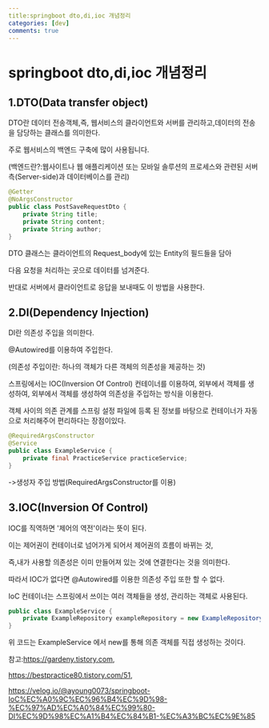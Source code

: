 ```yaml
---
title:springboot dto,di,ioc 개념정리
categories: [dev]
comments: true
---
```

springboot dto,di,ioc 개념정리
=============


1.DTO(Data transfer object)
---------------
DTO란 데이터 전송객체,즉, 웹서비스의 클라이언트와 서버를 관리하고,데이터의 전송을 담당하는 클래스를 의미한다.

주로 웹서비스의 백엔드 구축에 많이 사용됩니다.

(백엔드란?:웹사이트나 웹 애플리케이션 또는 모바일 솔루션의 프로세스와 관련된 서버 측(Server-side)과 데이터베이스를 관리)

```java
@Getter
@NoArgsConstructor
public class PostSaveRequestDto {
    private String title;
    private String content;
    private String author;
}
```
 DTO 클래스는 클라이언트의 Request_body에 있는 Entity의 필드들을 담아 
 
 다음 요청을 처리하는 곳으로 데이터를 넘겨준다.
 
 반대로 서버에서 클라이언트로 응답을 보내때도 이 방법을 사용한다.

2.DI(Dependency Injection)
-------------
DI란 의존성 주입을 의미한다.

@Autowired를 이용하여 주입한다.

(의존성 주입이란: 하나의 객체가 다른 객체의 의존성을 제공하는 것)

스프링에서는 IOC(Inversion Of Control) 컨테이너를 이용하여, 외부에서 객체를 생성하여, 외부에서 객체를 생성하여 의존성을 주입하는 방식을 이용한다.

객체 사이의 의존 관계를 스프링 설정 파일에 등록 된 정보를 바탕으로 컨테이너가 자동으로 처리해주어 편리하다는 장점이있다.


```java
@RequiredArgsConstructor
@Service
public class ExampleService {
    private final PracticeService practiceService;
}

```
->생성자 주입 방법(RequiredArgsConstructor를 이용)

3.IOC(Inversion Of Control)
--------------

IOC를 직역하면 '제어의 역전'이라는 뜻이 된다.

이는 제어권이 컨테이너로 넘어가게 되어서 제어권의 흐름이 바뀌는 것,

즉,내가 사용할 의존성은 이미 만들어져 있는 것에 연결한다는 것을 의미한다.

따라서 IOC가 없다면 @Autowired를 이용한 의존성 주입 또한 할 수 없다.

IoC 컨테이너는 스프링에서 쓰이는 여러 객체들을 생성, 관리하는 객체로 사용된다.

```java
public class ExampleService {
    private ExampleRepository exampleRepository = new ExampleRepository();
}
```
위 코드는 ExampleService 에서 new를 통해 의존 객체를 직접 생성하는 것이다.



참고:https://gardeny.tistory.com,

https://bestpractice80.tistory.com/51,

https://velog.io/@ayoung0073/springboot-IoC%EC%A0%9C%EC%96%B4%EC%9D%98-%EC%97%AD%EC%A0%84%EC%99%80-DI%EC%9D%98%EC%A1%B4%EC%84%B1-%EC%A3%BC%EC%9E%85
